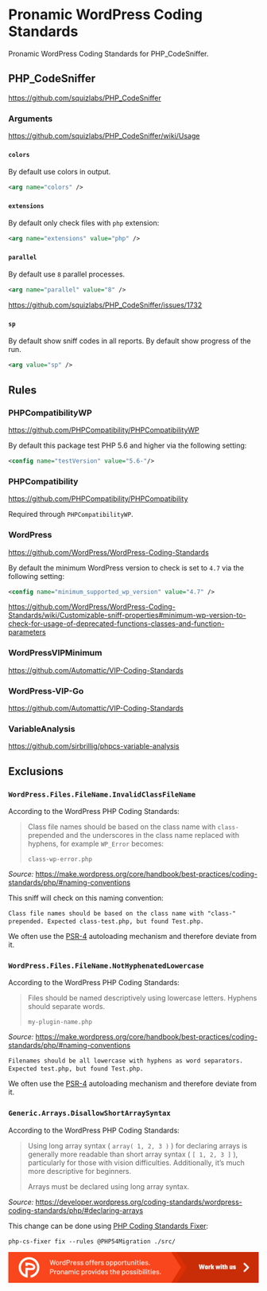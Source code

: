 # Pronamic WordPress Coding Standards

Pronamic WordPress Coding Standards for PHP_CodeSniffer.

## PHP_CodeSniffer

https://github.com/squizlabs/PHP_CodeSniffer

### Arguments

https://github.com/squizlabs/PHP_CodeSniffer/wiki/Usage

#### `colors`

By default use colors in output.

```xml
<arg name="colors" />
```

#### `extensions`

By default only check files with `php` extension:

```xml
<arg name="extensions" value="php" />
```

#### `parallel`

By default use `8` parallel processes.

```xml
<arg name="parallel" value="8" />
```

https://github.com/squizlabs/PHP_CodeSniffer/issues/1732

#### `sp`

By default show sniff codes in all reports.
By default show progress of the run.

```xml
<arg value="sp" />
```

## Rules

### PHPCompatibilityWP

https://github.com/PHPCompatibility/PHPCompatibilityWP

By default this package test PHP 5.6 and higher via the following setting:

```xml
<config name="testVersion" value="5.6-"/>
```

### PHPCompatibility

https://github.com/PHPCompatibility/PHPCompatibility

Required through `PHPCompatibilityWP`.

### WordPress

https://github.com/WordPress/WordPress-Coding-Standards

By default the minimum WordPress version to check is set to `4.7` via the following setting:

```xml
<config name="minimum_supported_wp_version" value="4.7" />
```

https://github.com/WordPress/WordPress-Coding-Standards/wiki/Customizable-sniff-properties#minimum-wp-version-to-check-for-usage-of-deprecated-functions-classes-and-function-parameters

### WordPressVIPMinimum

https://github.com/Automattic/VIP-Coding-Standards

### WordPress-VIP-Go

https://github.com/Automattic/VIP-Coding-Standards

### VariableAnalysis

https://github.com/sirbrillig/phpcs-variable-analysis

## Exclusions

### `WordPress.Files.FileName.InvalidClassFileName`

According to the WordPress PHP Coding Standards:

> Class file names should be based on the class name with `class-` prepended and the underscores in the class name replaced with hyphens, for example `WP_Error` becomes:
>
> ```
> class-wp-error.php
> ```

_Source:_ https://make.wordpress.org/core/handbook/best-practices/coding-standards/php/#naming-conventions

This sniff will check on this naming convention:

```
Class file names should be based on the class name with "class-" prepended. Expected class-test.php, but found Test.php.
```

We often use the [PSR-4](https://www.php-fig.org/psr/psr-4/) autoloading mechanism and therefore deviate from it.

### `WordPress.Files.FileName.NotHyphenatedLowercase`

According to the WordPress PHP Coding Standards:

> Files should be named descriptively using lowercase letters. Hyphens should separate words.
>
> ```
> my-plugin-name.php
> ```

_Source:_ https://make.wordpress.org/core/handbook/best-practices/coding-standards/php/#naming-conventions

```
Filenames should be all lowercase with hyphens as word separators. Expected test.php, but found Test.php.
```

We often use the [PSR-4](https://www.php-fig.org/psr/psr-4/) autoloading mechanism and therefore deviate from it.

### `Generic.Arrays.DisallowShortArraySyntax`

According to the WordPress PHP Coding Standards:

> Using long array syntax ( `array( 1, 2, 3 )` ) for declaring arrays is generally more readable than short array syntax ( `[ 1, 2, 3 ]` ), particularly for those with vision difficulties. Additionally, it’s much more descriptive for beginners.
> 
> Arrays must be declared using long array syntax.

_Source:_ https://developer.wordpress.org/coding-standards/wordpress-coding-standards/php/#declaring-arrays

This change can be done using [PHP Coding Standards Fixer](https://github.com/FriendsOfPHP/PHP-CS-Fixer):

```
php-cs-fixer fix --rules @PHP54Migration ./src/
```

[![Pronamic - Work with us](https://github.com/pronamic/brand-resources/blob/main/banners/pronamic-work-with-us-leaderboard-728x90%404x.png)](https://www.pronamic.eu/contact/)
